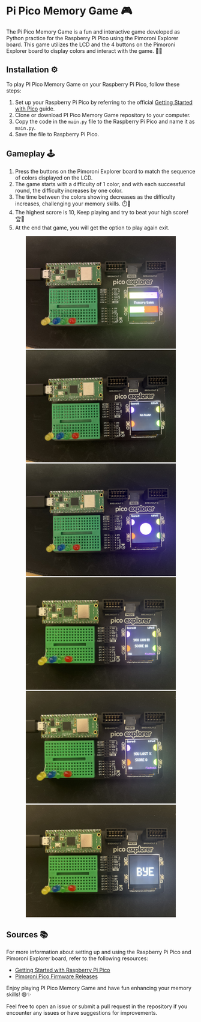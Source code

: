 # Pi Pico Memory Game 🎮

The Pi Pico Memory Game is a fun and interactive game developed as Python practice for the Raspberry Pi Pico using the Pimoroni Explorer board. This game utilizes the LCD and the 4 buttons on the Pimoroni Explorer board to display colors and interact with the game. 🚀💡

## Installation ⚙️

To play PI Pico Memory Game on your Raspberry Pi Pico, follow these steps:

1. Set up your Raspberry Pi Pico by referring to the official [Getting Started with Pico](https://learn.pimoroni.com/article/getting-started-with-pico) guide.
3. Clone or download PI Pico Memory Game repository to your computer.
3. Copy the code in the `main.py` file to the Raspberry Pi Pico and name it as `main.py`.
4. Save the file to Raspberry Pi Pico. 

## Gameplay 🕹️

1. Press the buttons on the Pimoroni Explorer board to match the sequence of colors displayed on the LCD.
2. The game starts with a difficulty of 1 color, and with each successful round, the difficulty increases by one color.
3. The time between the colors showing decreases as the difficulty increases, challenging your memory skills. ⏱️💪
4. The highest scrore is 10, Keep playing and try to beat your high score! 🏆🎉
5. At the end that game, you will get the option to play again exit.
<p align="center">
  <img src="1.jpg" alt="Raspberry Pi Pico" width="400" height="300">
  <img src="2.jpg" alt="Pimoroni Explorer Board" width="400" height="300">
  <img src="3.jpg" alt="Color Memory Game Screenshot" width="400" height="300">
  <img src="4.jpg" alt="Raspberry Pi Pico" width="400" height="300">
  <img src="5.jpg" alt="Pimoroni Explorer Board" width="400" height="300">
  <img src="6.jpg" alt="Color Memory Game Screenshot" width="400" height="300">
</p>
</p>

## Sources 📚

For more information about setting up and using the Raspberry Pi Pico and Pimoroni Explorer board, refer to the following resources:

- [Getting Started with Raspberry Pi Pico](https://learn.pimoroni.com/article/getting-started-with-pico)
- [Pimoroni Pico Firmware Releases](https://github.com/pimoroni/pimoroni-pico/releases)

Enjoy playing PI Pico Memory Game and have fun enhancing your memory skills! 😄✨

Feel free to open an issue or submit a pull request in the repository if you encounter any issues or have suggestions for improvements.